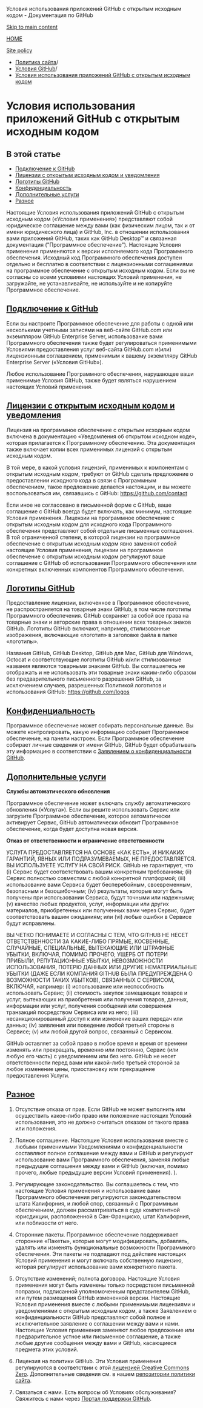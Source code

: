 Условия использования приложений GitHub с открытым исходным кодом - Документация по GitHub

[Skip to main content](#main-content)

[HOME](/ru)

[Site policy](/ru/site-policy)

* [Политика сайта](/ru/site-policy)/
* [Условия GitHub](/ru/site-policy/github-terms)/
* [Условия использования приложений GitHub с открытым исходным кодом](/ru/site-policy/github-terms/github-open-source-applications-terms-and-conditions)

Условия использования приложений GitHub с открытым исходным кодом
==========

В этой статье
----------

* [Подключение к GitHub](#connecting-to-github)
* [Лицензии с открытым исходным кодом и уведомления](#open-source-licenses-and-notices)
* [Логотипы GitHub](#githubs-logos)
* [Конфиденциальность](#privacy)
* [Дополнительные услуги](#additional-services)
* [Разное](#miscellanea)

Настоящие Условия использования приложений GitHub с открытым исходным кодом («Условия применения») представляют собой юридическое соглашение между вами (как физическим лицом, так и от имени юридического лица) и GitHub, Inc. в отношении использования вами приложений GitHub, таких как GitHub Desktop™ и связанная документация ("Программное обеспечение"). Настоящие Условия применения применяются к версии исполняемого кода Программного обеспечения. Исходный код Программного обеспечения доступен отдельно и бесплатно в соответствии с лицензионными соглашениями на программное обеспечение с открытым исходным кодом. Если вы не согласны со всеми условиями настоящих Условий применения, не загружайте, не устанавливайте, не используйте и не копируйте Программное обеспечение.

[Подключение к GitHub](#connecting-to-github)
----------

Если вы настроите Программное обеспечение для работы с одной или несколькими учетными записями на веб-сайте GitHub.com или экземпляром GitHub Enterprise Server, использование вами Программного обеспечения также будет регулироваться применимыми Условиями предоставления услуг веб-сайта GitHub.com и(или) лицензионным соглашением, применимым к вашему экземпляру GitHub Enterprise Server («Условия GitHub»).

Любое использование Программного обеспечения, нарушающее ваши применимые Условия GitHub, также будет являться нарушением настоящих Условий применения.

[Лицензии с открытым исходным кодом и уведомления](#open-source-licenses-and-notices)
----------

Лицензия на программное обеспечение с открытым исходным кодом включена в документацию «Уведомления об открытом исходном коде», которая прилагается к Программному обеспечению. Эта документация также включает копии всех применимых лицензий с открытым исходным кодом.

В той мере, в какой условия лицензий, применимых к компонентам с открытым исходным кодом, требуют от GitHub сделать предложение о предоставлении исходного кода в связи с Программным обеспечением, такое предложение делается настоящим, и вы можете воспользоваться им, связавшись с GitHub: <https://github.com/contact>

Если иное не согласовано в письменной форме с GitHub, ваше соглашение с GitHub всегда будет включать, как минимум, настоящие Условия применения. Лицензии на программное обеспечение с открытым исходным кодом для исходного кода Программного обеспечения представляют собой отдельные письменные соглашения. В той ограниченной степени, в которой лицензии на программное обеспечение с открытым исходным кодом явно заменяют собой настоящие Условия применения, лицензии на программное обеспечение с открытым исходным кодом регулируют ваше соглашение с GitHub об использовании Программного обеспечения или конкретных включенных компонентов Программного обеспечения.

[Логотипы GitHub](#githubs-logos)
----------

Предоставление лицензии, включенное в Программное обеспечение, не распространяется на товарные знаки GitHub, в том числе логотипы Программного обеспечения. GitHub сохраняет за собой все права на товарные знаки и авторские права в отношении всех товарных знаков GitHub. Логотипы GitHub включают, например, стилизованные изображения, включающие «логотип» в заголовке файла в папке «логотипы».

Названия GitHub, GitHub Desktop, GitHub для Mac, GitHub для Windows, Octocat и соответствующие логотипы GitHub и/или стилизованные названия являются товарными знаками GitHub. Вы соглашаетесь не отображать и не использовать эти товарные знаки каким-либо образом без предварительного письменного разрешения GitHub, за исключением случаев, разрешенных Политикой логотипов и использования GitHub: <https://github.com/logos>

[Конфиденциальность](#privacy)
----------

Программное обеспечение может собирать персональные данные. Вы можете контролировать, какую информацию собирает Программное обеспечение, на панели настроек. Если Программное обеспечение собирает личные сведения от имени GitHub, GitHub будет обрабатывать эту информацию в соответствии с [Заявлением о конфиденциальности GitHub](/ru/site-policy/privacy-policies/github-privacy-statement).

[Дополнительные услуги](#additional-services)
----------

**Службы автоматического обновления**

Программное обеспечение может включать службу автоматического обновления («Услуга»). Если вы решите использовать Сервис или загрузите Программное обеспечение, которое автоматически активирует Сервис, GitHub автоматически обновит Программное обеспечение, когда будет доступна новая версия.

**Отказ от ответственности и ограничение ответственности**

УСЛУГА ПРЕДОСТАВЛЯЕТСЯ НА ОСНОВЕ «КАК ЕСТЬ», И НИКАКИХ ГАРАНТИЙ, ЯВНЫХ ИЛИ ПОДРАЗУМЕВАЕМЫХ, НЕ ПРЕДОСТАВЛЯЕТСЯ. ВЫ ИСПОЛЬЗУЕТЕ УСЛУГУ НА СВОЙ РИСК. GitHub не гарантирует, что (i) Сервис будет соответствовать вашим конкретным требованиям; (ii) Сервис полностью совместим с любой конкретной платформой; (iii) использование вами Сервиса будет бесперебойным, своевременным, безопасным и безошибочным; (iv) результаты, которые могут быть получены при использовании Сервиса, будут точными или надежными; (v) качество любых продуктов, услуг, информации или других материалов, приобретенных или полученных вами через Сервис, будет соответствовать вашим ожиданиям; или (vi) любые ошибки в Сервисе будут исправлены.

ВЫ ЧЕТКО ПОНИМАЕТЕ И СОГЛАСНЫ С ТЕМ, ЧТО GITHUB НЕ НЕСЕТ ОТВЕТСТВЕННОСТИ ЗА КАКИЕ-ЛИБО ПРЯМЫЕ, КОСВЕННЫЕ, СЛУЧАЙНЫЕ, СПЕЦИАЛЬНЫЕ, ВЫТЕКАЮЩИЕ ИЛИ ШТРАФНЫЕ УБЫТКИ, ВКЛЮЧАЯ, ПОМИМО ПРОЧЕГО, УЩЕРБ ОТ ПОТЕРИ ПРИБЫЛИ, РЕПУТАЦИОННЫЕ УБЫТКИ, НЕВОЗМОЖНОСТИ ИСПОЛЬЗОВАНИЯ, ПОТЕРЮ ДАННЫХ ИЛИ ДРУГИЕ НЕМАТЕРИАЛЬНЫЕ УБЫТКИ (ДАЖЕ ЕСЛИ КОМПАНИЯ GITHUB БЫЛА ПРЕДУПРЕЖДЕНА О ВОЗМОЖНОСТИ ТАКИХ УБЫТКОВ), СВЯЗАННЫХ С СЕРВИСОМ, ВКЛЮЧАЯ, например: (i) использование или неспособность использовать Сервис; (ii) стоимость закупок замещающих товаров и услуг, вытекающих из приобретения или получения товаров, данных, информации или услуг, получения сообщений или совершения транзакций посредством Сервиса или из него; (iii) несанкционированный доступ к или изменение ваших передач или данных; (iv) заявления или поведение любой третьей стороны в Сервисе; (v) или любой другой вопрос, связанный с Сервисом.

GitHub оставляет за собой право в любое время и время от времени изменять или прекращать, временно или постоянно, Сервис (или любую его часть) с уведомлением или без него. GitHub не несет ответственности перед вами или какой-либо третьей стороной за любое изменение цены, приостановку или прекращение предоставления Услуги.

[Разное](#miscellanea)
----------

1. Отсутствие отказа от прав. Если GitHub не может выполнить или осуществить какое-либо право или положение настоящих Условий использования, это не должно считаться отказом от такого права или положения.

2. Полное соглашение. Настоящие Условия использования вместе с любыми применимыми Уведомлениями о конфиденциальности составляют полное соглашение между вами и GitHub и регулируют использование вами Программного обеспечения, заменяя любые предыдущие соглашения между вами и GitHub (включая, помимо прочего, любые предыдущие версии Условий применения). ).

3. Регулирующее законодательство. Вы соглашаетесь с тем, что настоящие Условия применения и использование вами Программного обеспечения регулируются законодательством штата Калифорния, и любой спор, связанный с Программным обеспечением, должен рассматриваться в суде компетентной юрисдикции, расположенной в Сан-Франциско, штат Калифорния, или поблизости от него.

4. Сторонние пакеты. Программное обеспечение поддерживает сторонние «Пакеты», которые могут модифицировать, добавлять, удалять или изменять функциональные возможности Программного обеспечения. Эти пакеты не подпадают под действие настоящих Условий применения и могут включать собственную лицензию, которая регулирует использование вами конкретного пакета.

5. Отсутствие изменений; полнота договора. Настоящие Условия применения могут быть изменены только посредством письменной поправки, подписанной уполномоченным представителем GitHub, или путем размещения GitHub измененной версии. Настоящие Условия применения вместе с любыми применимыми лицензиями и уведомлениями с открытым исходным кодом, а также Заявлением о конфиденциальности GitHub представляют собой полное и исключительное заявление о соглашении между вами и нами. Настоящие Условия применения заменяют любое предложение или предварительное устное или письменное соглашение, а также любые другие сообщения между вами и GitHub, касающиеся предмета этих условий.

6. Лицензия на политики GitHub. Эти Условия применения регулируются в соответствии с этой [лицензией Creative Commons Zero](https://creativecommons.org/publicdomain/zero/1.0/). Дополнительные сведения см. в нашем [репозитории политики сайта](https://github.com/github/site-policy#license).

7. Связаться с нами. Есть вопросы об Условиях обслуживания? Свяжитесь с нами через [Портал поддержки GitHub](https://support.github.com/).
